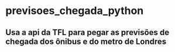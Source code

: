 # previsoes_chegada_python
## Usa a api da TFL para pegar as previsões de chegada dos ônibus e do metro de Londres